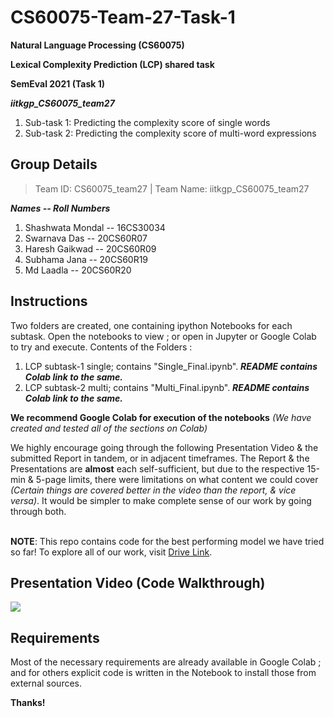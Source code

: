 # CS60075-Team-27-Task-1
**Natural Language Processing (CS60075)**

**Lexical Complexity Prediction (LCP) shared task**

**SemEval 2021 (Task 1)**
 
**_iitkgp_CS60075_team27_**
 
1. Sub-task 1: Predicting the complexity score of single words
2. Sub-task 2: Predicting the complexity score of multi-word expressions

## Group Details
> Team ID: CS60075_team27 | 
> Team Name: iitkgp_CS60075_team27

***Names -- Roll Numbers***
1. Shashwata Mondal -- 16CS30034
2. Swarnava Das -- 20CS60R07
3. Haresh Gaikwad -- 20CS60R09
4. Subhama Jana -- 20CS60R19
5. Md Laadla -- 20CS60R20


## Instructions

Two folders are created, one containing ipython Notebooks for each subtask. Open the notebooks to view ; or open in Jupyter or Google Colab to try and execute. Contents of the Folders : 
1. LCP subtask-1 single; contains "Single_Final.ipynb". ***README contains Colab link to the same.***
2. LCP subtask-2 multi; contains "Multi_Final.ipynb". ***README contains Colab link to the same.***

**We recommend Google Colab for execution of the notebooks** *(We have created and tested all of the sections on Colab)*

We highly encourage going through the following Presentation Video & the submitted Report in tandem, or in adjacent timeframes. The Report & the Presentations are **almost** each self-sufficient, but due to the respective 15-min & 5-page limits, there were limitations on what content we could cover *(Certain things are covered better in the video than the report, & vice versa)*. It would be simpler to make complete sense of our work by going through both.
<br><br>

**NOTE**: This repo contains code for the best performing model we have tried so far! To explore all of our work, visit [Drive Link](https://drive.google.com/drive/folders/13FLrsgNh_AiGIdTF1OtO78vDdsIjQ416?usp=sharing).

## Presentation Video (Code Walkthrough)
[![](http://img.youtube.com/vi/Yc4yAQRII7A/sddefault.jpg)](https://www.youtube.com/embed/Yc4yAQRII7A "Watch on YouTube")


## Requirements
Most of the necessary requirements are already available in Google Colab ; and for others explicit code is written in the Notebook to install those from external sources.

**Thanks!**

